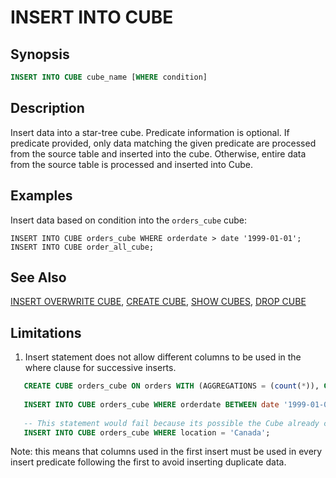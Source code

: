 INSERT INTO CUBE
======

Synopsis
--------

``` sql
INSERT INTO CUBE cube_name [WHERE condition]
```

Description
-----------

Insert data into a star-tree cube. Predicate information is optional. If predicate provided, only data matching 
the given predicate are processed from the source table and inserted into the cube. Otherwise, entire 
data from the source table is processed and inserted into Cube.

Examples
--------

Insert data based on condition into the `orders_cube` cube:

    INSERT INTO CUBE orders_cube WHERE orderdate > date '1999-01-01';
    INSERT INTO CUBE order_all_cube;

See Also
--------

[INSERT OVERWRITE CUBE](./insert-overwrite-cube.md), [CREATE CUBE](./create-cube.md), [SHOW CUBES](./show-cubes.md), [DROP CUBE](./drop-cube.md)


Limitations
----------
1. Insert statement does not allow different columns to be used in the where clause for successive inserts.

```sql
   CREATE CUBE orders_cube ON orders WITH (AGGREGATIONS = (count(*)), GROUP = (orderdate));
   
   INSERT INTO CUBE orders_cube WHERE orderdate BETWEEN date '1999-01-01' AND date '1999-01-05';
   
   -- This statement would fail because its possible the Cube already contain rows matching the given predicate.
   INSERT INTO CUBE orders_cube WHERE location = 'Canada';
```
Note: this means that columns used in the first insert must be used in every insert predicate following the first to avoid inserting duplicate data.
